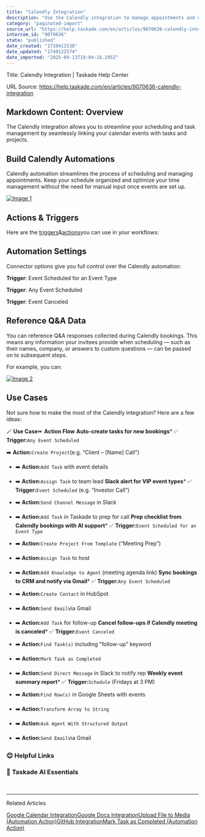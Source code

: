 ```yaml
---
title: "Calendly Integration"
description: "Use the Calendly integration to manage appointments and calendar tasks."
category: "paginated-import"
source_url: "https://help.taskade.com/en/articles/9070636-calendly-integration"
intercom_id: "9070636"
state: "published"
date_created: "1710411538"
date_updated: "1749122574"
date_imported: "2025-09-13T19:04:16.295Z"
---
```


Title: Calendly Integration | Taskade Help Center

URL Source: https://help.taskade.com/en/articles/9070636-calendly-integration

Markdown Content:
**Overview**
------------

The Calendly integration allows you to streamline your scheduling and task management by seamlessly linking your calendar events with tasks and projects.

**Build Calendly Automations**
------------------------------

Calendly automation streamlines the process of scheduling and managing appointments. Keep your schedule organized and optimize your time management without the need for manual input once events are set up.

[![Image 1](https://downloads.intercomcdn.com/i/o/1087370953/4e0cde439ea04f2656408c1f/calendly-automation.png?expires=1757791800&signature=bf495a49bf1a7eb3bdd444777bc9a2886101509892e82ec0f42ca1a8f8fec118&req=dSAvEcp5nYhaWvMW1HO4zXaftSkDvQICYbBw%2BZmv3sTCo72q7DBtIo%2FX1DgF%0Az2YEJ6Xjbn3BfbQhNa8%3D%0A)](https://downloads.intercomcdn.com/i/o/1087370953/4e0cde439ea04f2656408c1f/calendly-automation.png?expires=1757791800&signature=bf495a49bf1a7eb3bdd444777bc9a2886101509892e82ec0f42ca1a8f8fec118&req=dSAvEcp5nYhaWvMW1HO4zXaftSkDvQICYbBw%2BZmv3sTCo72q7DBtIo%2FX1DgF%0Az2YEJ6Xjbn3BfbQhNa8%3D%0A)

Actions & Triggers
------------------

Here are the [triggers](https://intercom.help/taskade/en/articles/8958469)&[actions](https://intercom.help/taskade/en/articles/8958467)you can use in your workflows:

**Automation Settings**
-----------------------

Connector options give you full control over the Calendly automation:

**Trigger**: Event Scheduled for an Event Type

**Trigger**: Any Event Scheduled

**Trigger**: Event Canceled

**Reference Q&A Data**
----------------------

You can reference Q&A responses collected during Calendly bookings. This means any information your invitees provide when scheduling — such as their names, company, or answers to custom questions — can be passed on to subsequent steps.

For example, you can:

[![Image 2](https://downloads.intercomcdn.com/i/o/plyqw4hf/1557183626/3c0d0d26553b77d337813b3fb969/calendly-output.jpg?expires=1757791800&signature=cfa54c5d23cb27d5bba3f4d9dcfd535c504e46bd384707ad1f841a575f332e36&req=dSUiEch2noddX%2FMW1HO4zczA4RZQhQVxbQqxepk00zMKnVdx45RKZmgl6ges%0AVJema8zv%2BY%2FE8COXlOU%3D%0A)](https://downloads.intercomcdn.com/i/o/plyqw4hf/1557183626/3c0d0d26553b77d337813b3fb969/calendly-output.jpg?expires=1757791800&signature=cfa54c5d23cb27d5bba3f4d9dcfd535c504e46bd384707ad1f841a575f332e36&req=dSUiEch2noddX%2FMW1HO4zczA4RZQhQVxbQqxepk00zMKnVdx45RKZmgl6ges%0AVJema8zv%2BY%2FE8COXlOU%3D%0A)

**Use Cases**
-------------

Not sure how to make the most of the Calendly integration? Here are a few ideas:

🪄 **Use Case**⏩ **Action Flow**
**Auto-create tasks for new bookings***   ✅ **Trigger:**`Any Event Scheduled`

➡️ **Action:**`Create Project`(e.g. “Client – [Name] Call”)

*   ➡️ **Action:**`Add Task` with event details

*   ➡️ **Action:**`Assign Task` to team lead
**Slack alert for VIP event types***   ✅ **Trigger:**`Event Scheduled` (e.g. “Investor Call”)

*   ➡️ **Action:**`Send Channel Message` in Slack

*   ➡️ **Action:**`Add Task` in Taskade to prep for call
**Prep checklist from Calendly bookings with AI support***   ✅ **Trigger:**`Event Scheduled for an Event Type`

*   ➡️ **Action:**`Create Project From Template` (“Meeting Prep”)

*   ➡️ **Action:**`Assign Task` to host

*   ➡️ **Action:**`Add Knowledge to Agent` (meeting agenda link)
**Sync bookings to CRM and notify via Gmail***   ✅ **Trigger:**`Any Event Scheduled`

*   ➡️ **Action:**`Create Contact` in HubSpot

*   ➡️ **Action:**`Send Email`via Gmail

*   ➡️ **Action:**`Add Task` for follow-up
**Cancel follow-ups if Calendly meeting is canceled***   ✅ **Trigger:**`Event Canceled`

*   ➡️ **Action:**`Find Task(s)` including "follow-up" keyword

*   ➡️ **Action:**`Mark Task as Completed`

*   ➡️ **Action:**`Send Direct Message` in Slack to notify rep
**Weekly event summary report***   ✅ **Trigger:**`Schedule` (Fridays at 3 PM)

*   ➡️ **Action:**`Find Row(s)` in Google Sheets with events

*   ➡️ **Action:**`Transform Array to String`

*   ➡️ **Action:**`Ask Agent With Structured Output`

*   ➡️ **Action:**`Send Email`via Gmail

### **😊 Helpful Links**

### 🤖 **Taskade AI Essentials**

​

* * *

Related Articles

[Google Calendar Integration](https://help.taskade.com/en/articles/10098136-google-calendar-integration)[Google Docs Integration](https://help.taskade.com/en/articles/10101659-google-docs-integration)[Upload File to Media (Automation Action)](https://help.taskade.com/en/articles/10111256-upload-file-to-media-automation-action)[GitHub Integration](https://help.taskade.com/en/articles/10393224-github-integration)[Mark Task as Completed (Automation Action)](https://help.taskade.com/en/articles/11410590-mark-task-as-completed-automation-action)

